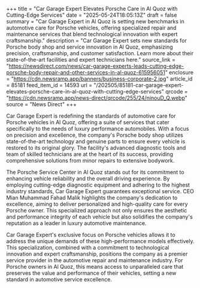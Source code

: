 +++
title = "Car Garage Expert Elevates Porsche Care in Al Quoz with Cutting-Edge Services"
date = "2025-05-24T18:05:13Z"
draft = false
summary = "Car Garage Expert in Al Quoz is setting new benchmarks in automotive care for Porsche vehicles, offering specialized repair and maintenance services that blend technological innovation with expert craftsmanship."
description = "Car Garage Expert sets new standards for Porsche body shop and service innovation in Al Quoz, emphasizing precision, craftsmanship, and customer satisfaction. Learn more about their state-of-the-art facilities and expert technicians here."
source_link = "https://newsdirect.com/news/car-garage-experts-leads-cutting-edge-porsche-body-repair-and-other-services-in-al-quoz-615956051"
enclosure = "https://cdn.newsramp.app/banners/business-corporate-2.jpg"
article_id = 85181
feed_item_id = 14593
url = "/202505/85181-car-garage-expert-elevates-porsche-care-in-al-quoz-with-cutting-edge-services"
qrcode = "https://cdn.newsramp.app/news-direct/qrcode/255/24/ninouD_Q.webp"
source = "News Direct"
+++

<p>Car Garage Expert is redefining the standards of automotive care for Porsche vehicles in Al Quoz, offering a suite of services that cater specifically to the needs of luxury performance automobiles. With a focus on precision and excellence, the company's Porsche body shop utilizes state-of-the-art technology and genuine parts to ensure every vehicle is restored to its original glory. The facility's advanced diagnostic tools and team of skilled technicians are at the heart of its success, providing comprehensive solutions from minor repairs to extensive bodywork.</p><p>The Porsche Service Center in Al Quoz stands out for its commitment to enhancing vehicle reliability and the overall driving experience. By employing cutting-edge diagnostic equipment and adhering to the highest industry standards, Car Garage Expert guarantees exceptional service. CEO Mian Muhammad Fahad Malik highlights the company's dedication to excellence, aiming to deliver personalized and high-quality care for every Porsche owner. This specialized approach not only ensures the aesthetic and performance integrity of each vehicle but also solidifies the company's reputation as a leader in luxury automotive maintenance.</p><p>Car Garage Expert's exclusive focus on Porsche vehicles allows it to address the unique demands of these high-performance models effectively. This specialization, combined with a commitment to technological innovation and expert craftsmanship, positions the company as a premier service provider in the automotive repair and maintenance industry. For Porsche owners in Al Quoz, this means access to unparalleled care that preserves the value and performance of their vehicles, setting a new standard in automotive service excellence.</p>
